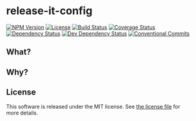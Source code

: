 # release-it-config

[![NPM Version](https://img.shields.io/npm/v/@silvermine/release-it-config.svg)](https://www.npmjs.com/package/@silvermine/release-it-config)
[![License](https://img.shields.io/github/license/silvermine/release-it-config.svg)](./LICENSE)
[![Build Status](https://travis-ci.com/silvermine/release-it-config.svg?branch=master)](https://travis-ci.com/silvermine/release-it-config)
[![Coverage Status](https://coveralls.io/repos/github/silvermine/release-it-config/badge.svg?branch=master)](https://coveralls.io/github/silvermine/release-it-config?branch=master)
[![Dependency Status](https://david-dm.org/silvermine/release-it-config.svg)](https://david-dm.org/silvermine/release-it-config)
[![Dev Dependency Status](https://david-dm.org/silvermine/release-it-config/dev-status.svg)](https://david-dm.org/silvermine/release-it-config#info=devDependencies&view=table)
[![Conventional Commits](https://img.shields.io/badge/Conventional%20Commits-1.0.0-yellow.svg)](https://conventionalcommits.org)

## What?

## Why?

## License

This software is released under the MIT license. See [the license
file](LICENSE) for more details.

